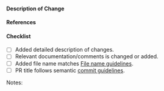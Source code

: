 #### Description of Change

<!-- _Thank you for your Pull Request. Please provide a description above and review
the requirements below..._

Contributors guide: https://github.com/SahilK-027/LeetCode/blob/main/CONTRIBUTING.md -->

#### References
<!-- Add any reference to previous pull-request or issue -->

#### Checklist
<!-- Remove items that do not apply. For completed items, change [ ] to [x]. -->

- [ ] Added detailed description of changes.
- [ ] Relevant documentation/comments is changed or added.
- [ ] Added file name matches [File name guidelines](https://github.com/SahilK-027/LeetCode/blob/main/CONTRIBUTING.md).
- [ ] PR title follows semantic [commit guidelines](https://github.com/SahilK-027/LeetCode/blob/main/CONTRIBUTING.md).

Notes: <!--Please add a one-line description for developers or pull request viewers -->
